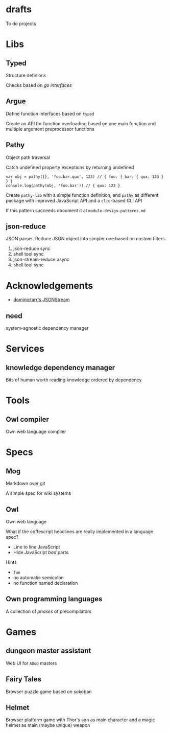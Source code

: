 # drafts

To do projects

# Libs

## Typed

Structure definions

Checks based on *go interfaces*

## Argue

Define function interfaces based on `typed`

Create an API for function overloading based on one main function and multiple
argument preprocessor functions

## Pathy

Object path traversal

Catch undefined property exceptions by returning undefined

    var obj = pathy({}, 'foo.bar.qux', 123) // { foo: { bar: { qux: 123 } } }
    console.log(pathy(obj, 'foo.bar')) // { qux: 123 }

Create `pathy-lib` with a simple function definition, and `pathy` as different
package with improved JavaScript API and a `clio`-based CLI API

If this pattern succeeds document it at `module-design-patterns.md`

## json-reduce

JSON parser. Reduce JSON object into simpler one based on custom filters

1.  json-reduce sync
2.  shell tool sync
3.  json-stream-reduce async
4.  shell tool sync

# Acknowledgements

*   [dominictarr's JSONStream][1]

## need

system-agnostic dependency manager

# Services

## knowledge dependency manager

Bits of human worth reading knowledge ordered by dependency

# Tools

## Owl compiler

Own web language compiler

# Specs

## Mog

Markdown over git

A simple spec for wiki systems

## Owl

Own web language

What if the coffescript headlines are really implemented in a language spec?

*   Line to line JavaScript
*   Hide JavaScript *bad* parts

Hints

*   `fun`
*   no automatic semicolon
*   no function named declaration

## Own programming languages

A collection of *phases* of precompilators

# Games

## dungeon master assistant

Web UI for `AD&D` masters

## Fairy Tales

Browser puzzle game based on sokoban

## Helmet

Browser platform game with Thor's son as main character and a magic helmet as
main (maybe unique) weapon

[1]: https://github.com/dominictarr/JSONStream
